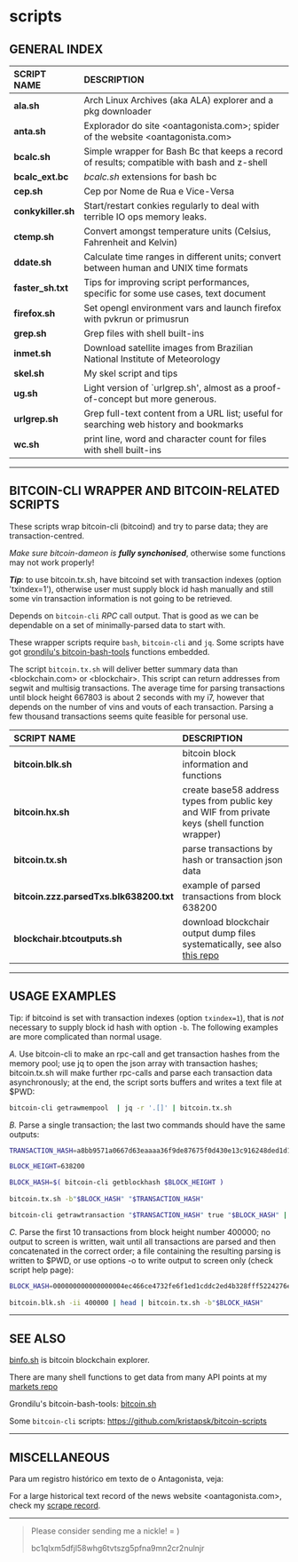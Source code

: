 # scripts
## GENERAL INDEX


SCRIPT NAME | DESCRIPTION
:-------------|:-----------
__ala.sh__ | Arch Linux Archives (aka ALA) explorer and a pkg downloader
__anta.sh__ | Explorador do site &lt;oantagonista.com&gt;; spider of the website &lt;oantagonista.com&gt;
__bcalc.sh__ | Simple wrapper for Bash Bc that keeps a record of results; compatible with bash and z-shell
__bcalc_ext.bc__ | *bcalc.sh* extensions for bash bc
__cep.sh__ | Cep por Nome de Rua e Vice-Versa
__conkykiller.sh__ | Start/restart conkies regularly to deal with terrible IO ops memory leaks.
__ctemp.sh__ | Convert amongst temperature units (Celsius, Fahrenheit and Kelvin)
__ddate.sh__ | Calculate time ranges in different units; convert between human and UNIX time formats
__faster_sh.txt__ | Tips for improving script performances, specific for some use cases, text document
__firefox.sh__ | Set opengl environment vars and launch firefox with pvkrun or primusrun
__grep.sh__ |  Grep files with shell built-ins
__inmet.sh__ | Download satellite images from Brazilian National Institute of Meteorology
__skel.sh__ | My skel script and tips
__ug.sh__ | Light version of \`urlgrep.sh', almost as a proof-of-concept but more generous.
__urlgrep.sh__ | Grep full-text content from a URL list; useful for searching web history and bookmarks
__wc.sh__ |  print line, word and character count for files with shell built-ins

---

## BITCOIN-CLI WRAPPER AND BITCOIN-RELATED SCRIPTS

These scripts wrap bitcoin-cli (bitcoind) and try to parse data;
they are transaction-centred.

_Make sure bitcoin-dameon is **fully synchonised**_, otherwise some
functions may not work properly!

___Tip___: to use bitcoin.tx.sh, have bitcoind set with
transaction indexes (option 'txindex=1'),
otherwise user must supply block id hash manually and
still some vin transaction information is not going to be retrieved.

Depends on `bitcoin-cli` _RPC_ call output.
That is good as we can be dependable on a set of minimally-parsed data
to start with.

These wrapper scripts require `bash`, `bitcoin-cli` and `jq`.
Some scripts have got [grondilu's bitcoin-bash-tools](https://github.com/grondilu/bitcoin-bash-tools)
functions embedded.

The script `bitcoin.tx.sh`  will deliver better summary data than
&lt;blockchain.com&gt; or &lt;blockchair&gt;. This script can return
addresses from segwit and multisig transactions. The average
time for parsing transactions until block height 667803 is about
2 seconds with my i7, however that depends on the number of
vins and vouts of each transaction. Parsing a few thousand transactions
seems quite feasible for personal use.


SCRIPT NAME | DESCRIPTION
:-------------|:-----------
__bitcoin.blk.sh__ | bitcoin block information and functions
__bitcoin.hx.sh__ | create base58 address types from public key and WIF from private keys (shell function wrapper)
__bitcoin.tx.sh__ |  parse transactions by hash or transaction json data
__bitcoin.zzz.parsedTxs.blk638200.txt__ | example of parsed transactions from block 638200
__blockchair.btcoutputs.sh__ |  download blockchair output dump files systematically, see also [this repo](https://github.com/mountaineerbr/bitcoin-all-addresses)

---

## USAGE EXAMPLES

Tip: if bitcoind is set with transaction indexes (option `txindex=1`),
that is _not_ necessary to supply block id hash with option `-b`.
The following examples are more complicated than normal usage.

_A._ Use bitcoin-cli to make an rpc-call and get transaction hashes from the memory pool; use jq to open the json array with transaction hashes; bitcoin.tx.sh will make further rpc-calls and parse each transaction data asynchronously; at the end, the script sorts buffers and writes a text file at $PWD:

```bash
bitcoin-cli getrawmempool  | jq -r '.[]' | bitcoin.tx.sh
```

_B._ Parse a single transaction; the last two commands should have the same outputs:

```bash
TRANSACTION_HASH=a8bb9571a0667d63eaaaa36f9de87675f0d430e13c916248ded1d13093a77561

BLOCK_HEIGHT=638200

BLOCK_HASH=$( bitcoin-cli getblockhash $BLOCK_HEIGHT )
    
bitcoin.tx.sh -b"$BLOCK_HASH" "$TRANSACTION_HASH"

bitcoin-cli getrawtransaction "$TRANSACTION_HASH" true "$BLOCK_HASH" | bitcoin.tx.sh
```
    
_C._ Parse the first 10 transactions from block height number 400000; no output to screen is written, wait until all transactions are parsed and then concatenated in the correct order; a file containing the resulting parsing is written to $PWD, or use options -o to write output to screen only (check script help page):

```bash
BLOCK_HASH=000000000000000004ec466ce4732fe6f1ed1cddc2ed4b328fff5224276e3f6f
    
bitcoin.blk.sh -ii 400000 | head | bitcoin.tx.sh -b"$BLOCK_HASH"
```

---

## SEE ALSO

[binfo.sh](../markets/binfo.sh)
is bitcoin blockchain explorer.

There are many shell functions to get data from many API points
at my [markets repo](../markets/)

Grondilu's bitcoin-bash-tools: [bitcoin.sh](https://github.com/grondilu/bitcoin-bash-tools)

Some `bitcoin-cli` scripts: https://github.com/kristapsk/bitcoin-scripts

---

## MISCELLANEOUS

Para um registro histórico em texto de o Antagonista, veja:

For a large historical text record of the news website &lt;oantagonista.com&gt;,
check my [scrape record](https://github.com/mountaineerbr/largeFiles/tree/master/oAntaRegistro).

---

> Please consider sending me a nickle!  = )
>
>    bc1qlxm5dfjl58whg6tvtszg5pfna9mn2cr2nulnjr

